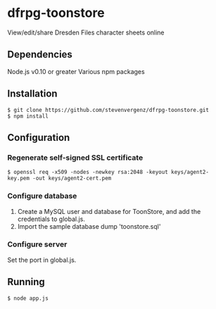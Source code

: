 # dfrpg-toonstore

View/edit/share Dresden Files character sheets online

## Dependencies

Node.js v0.10 or greater
Various npm packages


## Installation

	$ git clone https://github.com/stevenvergenz/dfrpg-toonstore.git
	$ npm install


## Configuration

### Regenerate self-signed SSL certificate

	$ openssl req -x509 -nodes -newkey rsa:2048 -keyout keys/agent2-key.pem -out keys/agent2-cert.pem

### Configure database

1. Create a MySQL user and database for ToonStore, and add the credentials to global.js.
2. Import the sample database dump 'toonstore.sql'

### Configure server

Set the port in global.js.


## Running

    $ node app.js

